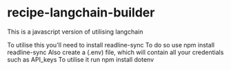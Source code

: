 # recipe-langchain-builder
This is a javascript version of utilising langchain

To utilise this you'll need to install readline-sync
To do so use npm install readline-sync
Also create a (.env) file, which will contain all your credentials such as API_keys
To utilise it run npm install dotenv
